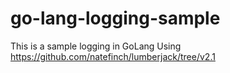 # go-lang-logging-sample
This is a sample logging in GoLang
Using https://github.com/natefinch/lumberjack/tree/v2.1
